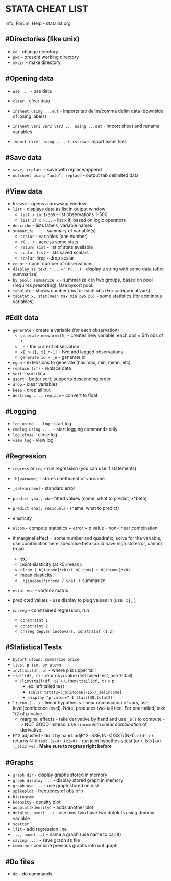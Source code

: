 STATA CHEAT LIST
================

Info, Forum, Help - statalist.org

#Directories (like unix)
------------------------

* `cd` - change directory
* `pwd` - present working directory
* `mkdir` - make directory

#Opening data
-------------

* `use ...` - use data
* `clear` - clear data
* `insheet using ...out` - imports tab delim/comma delim data (downside of losing labels)
* `insheet var1 var2 var3 ... using ...out` - import sheet and rename variables

* `import excel using ..., firstrow` - import excel files


#Save data
----------

* `save, replace` - save with replace/append
* `outsheet using "auto", replace` - output tab delimited data

#View data
----------

*	`browse` - opens a browsing window
*	`list` - displays data as list in output window
	* `list x in 1/500` - list observations 1-500
	* `list if x >...` - list x if, based on logic operators
* `describe` - lists labels, variable names
* `summarize ...` - summary of variable(s)
	* `scalar` - variables (one number)
	* `r(...)` - access some stats
	* `return list` - list of stats available
	* `scalar list` - lists saved scalars
	* `scalar drop` - drop scalar
* `count` - count number of observations
* `display as text "....=" r(...)` - display a string with some data (after summarize)
* `by pool: summarize x` - summarize x in two groups, based on pool (requires presorting). Use bysort pool:
* `tabulate` - shows number obs for each obs (For categorical vars)
* `tabstat x, stat(mean max min p95 p5)` - some statistics (for continous variables)

#Edit data
----------

* `generate` - create a variable (for each observation)
	* `generate newvar=x[5]` - creates new variable, each obs = 5th obs of x
	*	`_n` - the current observation
	*	`x[_n+1], x[_n-1]` - fwd and lagged observations
	*	`generate id = _n` - generate id 
* `egen` - extensions to generate (has max, min, mean, etc)
* `replace (if)` - replace data
* `sort` - sort data
* `gsort` - better sort, supports descending order
* `drop` - clear variables
* `keep` - drop all but
* `destring ..., replace` - convert to float 


#Logging
--------

* `log using ...log` - start log
* `cmdlog using ....` - start logging commands only
* `log close` - close log
* `view log` - view log


#Regression
-----------
* `regress` or `reg` - run regression (you can use if statements)
* `_b[varname]` - stores coefficient of varname
* `_se[varname]` - standard error
* `predict yhat, xb` - fitted values (name, what to predict, x*beta)
* `predict ehat, residuals` - (name, what to predict)

* elasticity
* `nlcom` - compute statistics + error + p value - non-linear combination
* if marginal effect = some number and quadratic, solve for the variable, use combination here.
(because beta could have high std error, cannot trust)
	* ex:
	* point elasticity (at x0=mean):
	* `nlcom (_b[income]*x0)/(_b[_cons] +_b[income]*x0)`
	* mean elasticity:
	* `_b[income]*income / yhat` -> summarize
* `estat vce` - var/cov matrix
* predicted values - use display to plug values in (use `_b[]`	)
* `cnsreg` - constrained regression, run 
	* `constraint 1`
	* `constraint 2`
	* `cnsreg depvar indepvars, constraint (1 2)`

#Statistical Tests
------------------

* `bysort utown: summarize price`
* `ttest price, by utown`
* `invttail(df, p)` - where p is upper tail!
* `ttail(df, t)` - returns p value (left tailed test, use 1-ttail)
	* if `invttail(df, p)` = t, then `ttail(df, t)` = p
		* ex: left tailed test
		* `scalar tstat2=(_b[income]-15)/_se[income]`
		* `display “p-value=” 1-ttail(38,tstat2)`
* `lincom (...)` - linear hypothesis. linear combination of vars, use level(confidence level). Note, produces two-tail test. For one-tailed, take 1/2 of p-value.
	* marginal effects - take derivative by hand and use `_b[]` to compute -> NOT GOOD
	instead, use `lincom` with *linear combination* of derivative.
* R^2 adjusted - do it by hand. adjR^2=SSE/(N-k)/SST/(N-1). `e(df_r)` returns N-k
`test (x=0) (x2=0)` - run joint hypothesis test (or `(_b[x]=0) (_b[x2]=0))` **Make sure to regress right before**


#Graphs
--------

* `graph dir` - display graphs stored in memory
* `graph display ...` - display stored graph in memory
* `graph use ...`  - use graph stored on disk
* `spikeplot` - frequency of obs of x
* `histogram`
* `kdensity` - density plot
* `addplot(kdensity)` - adds another plot
* `dotplot, over(...)` - use over two have two dotplots using dummy variable
* `scatter`
* `lfit` - add regression line
* `..., name(...)` - name a graph (use name to call it)
* `saving(...)` - save graph as file
* `combine` - combine previous graphs into out graph

#Do files
---------

* `do` - do commands
